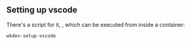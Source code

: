 ## Setting up vscode

There's a script for it, <wkdev-setup-vscode>, which can be executed from inside
a container:

```bash
wkdev-setup-vscode
```
